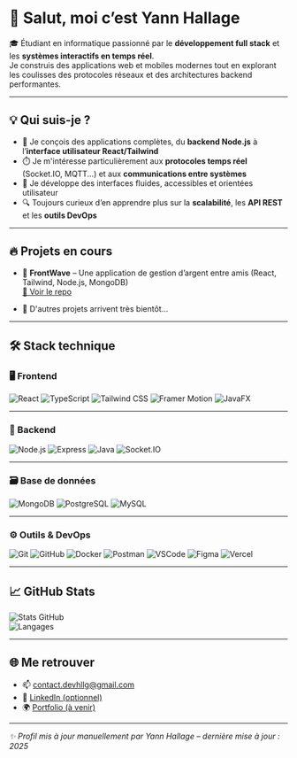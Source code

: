 # 👋 Salut, moi c’est Yann Hallage

🎓 Étudiant en informatique passionné par le **développement full stack** et les **systèmes interactifs en temps réel**.  
Je construis des applications web et mobiles modernes tout en explorant les coulisses des protocoles réseaux et des architectures backend performantes.

---

## 💡 Qui suis-je ?

- 🔧 Je conçois des applications complètes, du **backend Node.js** à l’**interface utilisateur React/Tailwind**
- ⏱️ Je m'intéresse particulièrement aux **protocoles temps réel** (Socket.IO, MQTT...) et aux **communications entre systèmes**
- 📱 Je développe des interfaces fluides, accessibles et orientées utilisateur
- 🔍 Toujours curieux d’en apprendre plus sur la **scalabilité**, les **API REST** et les **outils DevOps**

---

## 🔥 Projets en cours

- 💸 **FrontWave** – Une application de gestion d’argent entre amis (React, Tailwind, Node.js, MongoDB)  
  [🔗 Voir le repo](https://github.com/yannhallage/frontwave)

- 🚧 D'autres projets arrivent très bientôt...

---

## 🛠️ Stack technique

### 🖥️ Frontend
![React](https://img.shields.io/badge/-React-61DAFB?logo=react&logoColor=white&style=for-the-badge)
![TypeScript](https://img.shields.io/badge/-TypeScript-3178C6?logo=typescript&logoColor=white&style=for-the-badge)
![Tailwind CSS](https://img.shields.io/badge/-TailwindCSS-38B2AC?logo=tailwind-css&logoColor=white&style=for-the-badge)
![Framer Motion](https://img.shields.io/badge/-Framer%20Motion-000000?logo=framer&logoColor=white&style=for-the-badge)
![JavaFX](https://img.shields.io/badge/-JavaFX-007396?logo=java&logoColor=white&style=for-the-badge)

---

### 🧠 Backend
![Node.js](https://img.shields.io/badge/-Node.js-339933?logo=node.js&logoColor=white&style=for-the-badge)
![Express](https://img.shields.io/badge/-Express-000000?logo=express&logoColor=white&style=for-the-badge)
![Java](https://img.shields.io/badge/-Java-007396?logo=java&logoColor=white&style=for-the-badge)
![Socket.IO](https://img.shields.io/badge/-Socket.IO-010101?logo=socket.io&logoColor=white&style=for-the-badge)

---

### 🗃️ Base de données
![MongoDB](https://img.shields.io/badge/-MongoDB-47A248?logo=mongodb&logoColor=white&style=for-the-badge)
![PostgreSQL](https://img.shields.io/badge/-PostgreSQL-4169E1?logo=postgresql&logoColor=white&style=for-the-badge)
![MySQL](https://img.shields.io/badge/-MySQL-4479A1?logo=mysql&logoColor=white&style=for-the-badge)

---

### ⚙️ Outils & DevOps
![Git](https://img.shields.io/badge/-Git-F05032?logo=git&logoColor=white&style=for-the-badge)
![GitHub](https://img.shields.io/badge/-GitHub-181717?logo=github&logoColor=white&style=for-the-badge)
![Docker](https://img.shields.io/badge/-Docker-2496ED?logo=docker&logoColor=white&style=for-the-badge)
![Postman](https://img.shields.io/badge/-Postman-FF6C37?logo=postman&logoColor=white&style=for-the-badge)
![VSCode](https://img.shields.io/badge/-VS%20Code-007ACC?logo=visual-studio-code&logoColor=white&style=for-the-badge)
![Figma](https://img.shields.io/badge/-Figma-F24E1E?logo=figma&logoColor=white&style=for-the-badge)
![Vercel](https://img.shields.io/badge/-Vercel-000000?logo=vercel&logoColor=white&style=for-the-badge)


---

## 📈 GitHub Stats

![Stats GitHub](https://github-readme-stats.vercel.app/api?username=yannhallage&show_icons=true&theme=radical)  
![Langages](https://github-readme-stats.vercel.app/api/top-langs/?username=yannhallage&layout=compact&theme=radical)

---

## 🌐 Me retrouver

- 📫 [contact.devhllg@gmail.com](mailto:contact.devhllg@gmail.com)
- 💼 [LinkedIn (optionnel)](https://linkedin.com/in/yannhallage)
- 🌍 [Portfolio (à venir)](https://yannhallage.dev)

---

_✨ Profil mis à jour manuellement par Yann Hallage – dernière mise à jour : 2025_
